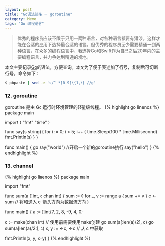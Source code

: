```yaml
---
layout: post
title: "Go语法简略 － goroutine"
category: Memo
tags: "Go 编程语言"
---
```


> 优秀的程序员应该不限于只用一两种语言，对各种语言都要有猎涉，这样才能在合适的应用下选择最合适的语言。但优秀的程序员至少需要精通一到两种语言，在众多的编程语言中，我选择Go和Swift作为自己之后20年内的主要编程语言，并力争达到精通的境地。

本文主要记录[Go](https://golang.org/)的语法，方便查询。本文为了便于表述加了行号，复制后可切断行号，命令如下：

```sh
$ pbpaste | sed -e 's/^ *[0-9]\{1,\} //g'
```

### 12. goroutine
goroutine 是由 Go 运行时环境管理的轻量级线程。
{% highlight go linenos %}
package main

import (
  "fmt"
  "time"
)

func say(s string) {
  for i := 0; i < 5; i++ {
    time.Sleep(100 * time.Millisecond)
    fmt.Println(s)
  }
}

func main() {
  go say("world") //开启一个新的goroutine执行
  say("hello")
}
{% endhighlight %}

<!-- more -->

### 13. channel
{% highlight go linenos %}
package main

import "fmt"

func sum(a []int, c chan int) {
  sum := 0
  for _, v := range a {
    sum += v
  }
  c <- sum // 将和送入 c, 箭头方向为数据流方向
}

func main() {
  a := []int{7, 2, 8, -9, 4, 0}

  c := make(chan int) // 使用前需要使用make创建
  go sum(a[:len(a)/2], c)
  go sum(a[len(a)/2:], c)
  x, y := <-c, <-c // 从 c 中获取

  fmt.Println(x, y, x+y)
}
{% endhighlight %}